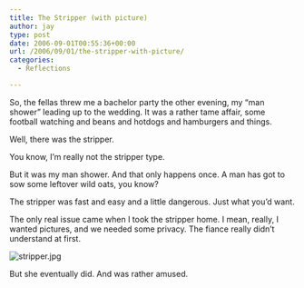 ```yaml
---
title: The Stripper (with picture)
author: jay
type: post
date: 2006-09-01T00:55:36+00:00
url: /2006/09/01/the-stripper-with-picture/
categories:
  - Reflections

---
```

So, the fellas threw me a bachelor party the other evening, my “man shower” leading up to the wedding. It was a rather tame affair, some football watching and beans and hotdogs and hamburgers and things.

Well, there was the stripper.

You know, I’m really not the stripper type.

But it was my man shower. And that only happens once. A man has got to sow some leftover wild oats, you know?

The stripper was fast and easy and a little dangerous. Just what you’d want.

The only real issue came when I took the stripper home. I mean, really, I wanted pictures, and we needed some privacy. The fiance really didn’t understand at first.

![stripper.jpg][1]

But she eventually did. And was rather amused.

 [1]: https://cdn.rambleon.org/migrate/2006/08/stripper.jpg